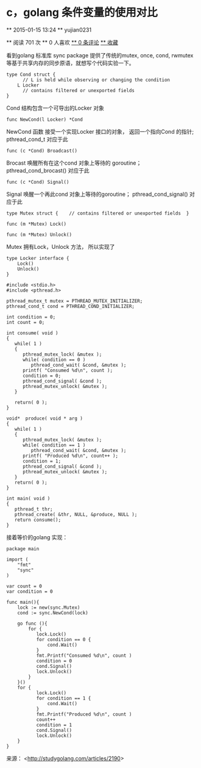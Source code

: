 

# c，golang 条件变量的使用对比

** 2015-01-15 13:24  ** yujian0231

** 阅读 701 次  ** 0 人喜欢  [** 0 条评论](http://studygolang.com/articles/2190#commentForm)  [** 收藏](http://studygolang.com/articles/2190#)

看到golang 标准库 sync  package 提供了传统的mutex, once, cond, rwmutex 等基于共享内存的同步原语，就想写个代码实验一下。

```
type Cond struct {    
      // L is held while observing or changing the condition
    L Locker
      // contains filtered or unexported fields
}
```

Cond 结构包含一个可导出的Locker 对象

```
func NewCond(l Locker) *Cond
```

NewCond 函数 接受一个实现Locker 接口的对象， 返回一个指向Cond 的指针;   pthread_cond_t  对应于此

```
func (c *Cond) Broadcast()
```

Brocast 唤醒所有在这个cond 对象上等待的 goroutine； pthread_cond_brocast() 对应于此

```
func (c *Cond) Signal()
```

Signal 唤醒一个再此cond 对象上等待的goroutine；  pthread_cond_signal() 对应于此

```
type Mutex struct {    // contains filtered or unexported fields  }
```

```
func (m *Mutex) Lock()
```

```
func (m *Mutex) Unlock()
```

Mutex 拥有Lock，Unlock 方法， 所以实现了 

```
type Locker interface {
    Lock()
    Unlock()
}
```

```
#include <stdio.h>
#include <pthread.h>

pthread_mutex_t mutex = PTHREAD_MUTEX_INITIALIZER;
pthread_cond_t cond = PTHREAD_COND_INITIALIZER;

int condition = 0;
int count = 0;

int consume( void )
{
   while( 1 )
   {
      pthread_mutex_lock( &mutex );
      while( condition == 0 )
         pthread_cond_wait( &cond, &mutex );
      printf( "Consumed %d\n", count );
      condition = 0;
      pthread_cond_signal( &cond );      
      pthread_mutex_unlock( &mutex );
   }

   return( 0 );
}

void*  produce( void * arg )
{
   while( 1 )
   {
      pthread_mutex_lock( &mutex );
      while( condition == 1 )
         pthread_cond_wait( &cond, &mutex );
      printf( "Produced %d\n", count++ );
      condition = 1;
      pthread_cond_signal( &cond );      
      pthread_mutex_unlock( &mutex );
   }
   return( 0 );
}

int main( void )
{
   pthread_t thr;
   pthread_create( &thr, NULL, &produce, NULL );
   return consume();
}
```

接着等价的golang 实现：

```
package main 

import (
    "fmt"
    "sync"
)

var count = 0
var condition = 0

func main(){
    lock := new(sync.Mutex)
    cond := sync.NewCond(lock)

    go func (){
        for {
           lock.Lock() 
           for condition == 0 {
               cond.Wait()
           }
           fmt.Printf("Consumed %d\n", count )
           condition = 0
           cond.Signal()
           lock.Unlock()
        }
    }()
    for {
           lock.Lock() 
           for condition == 1 {
               cond.Wait()
           }
           fmt.Printf("Produced %d\n", count )
           count++
           condition = 1
           cond.Signal()
           lock.Unlock()
    }
}
```

来源： <<http://studygolang.com/articles/2190>>

